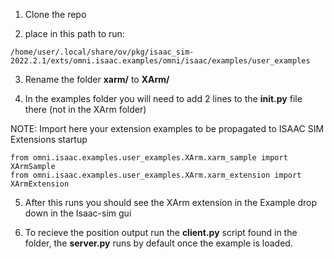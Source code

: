 1. Clone the repo

2. place in this path to run:
```
/home/user/.local/share/ov/pkg/isaac_sim-2022.2.1/exts/omni.isaac.examples/omni/isaac/examples/user_examples
```

3. Rename the folder **xarm/** to **XArm/**

4. In the examples folder you will need to add 2 lines to the **__init__.py** file there (not in the XArm folder) 


NOTE: Import here your extension examples to be propagated to ISAAC SIM Extensions startup
```
from omni.isaac.examples.user_examples.XArm.xarm_sample import XArmSample
from omni.isaac.examples.user_examples.XArm.xarm_extension import XArmExtension
```

5.  After this runs you should see the XArm extension in the Example drop down in the Isaac-sim gui

6. To recieve the position output run the **client.py** script found in the folder, the **server.py** runs by default once the example is loaded. 
